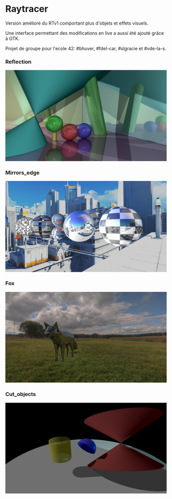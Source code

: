 # Raytracer

Version amélioré du RTv1 comportant plus d'objets et effets visuels.

Une interface permettant des modifications en live a aussi été ajouté grâce à GTK.

Projet de groupe pour l'ecole 42: #bhuver, #fdel-car, #slgracie et #vde-la-s.

### Reflection

![alt tag](https://github.com/bhuver/Raytracer/blob/master/ressources/saves/reflection.jpeg)

### Mirrors_edge

![alt tag](https://github.com/bhuver/Raytracer/blob/master/ressources/saves/mirrors_edge.jpeg)

### Fox

![alt tag](https://github.com/bhuver/Raytracer/blob/master/ressources/saves/fox.jpeg)

### Cut_objects

![alt tag](https://github.com/bhuver/Raytracer/blob/master/ressources/saves/cut_objects.jpeg)
